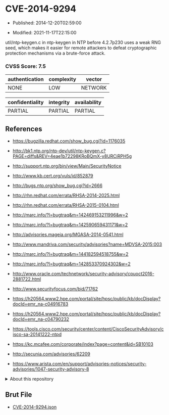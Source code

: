 # CVE-2014-9294

- Published: 2014-12-20T02:59:00

- Modified: 2021-11-17T22:15:00

util/ntp-keygen.c in ntp-keygen in NTP before 4.2.7p230 uses a weak RNG seed, which makes it easier for remote attackers to defeat cryptographic protection mechanisms via a brute-force attack.

### CVSS Score: **7.5**

| authentication | complexity | vector |
| --- | --- | --- |
| NONE | LOW | NETWORK |

| confidentiality | integrity | availability |
| --- | --- | --- |
| PARTIAL | PARTIAL | PARTIAL |

## References

* https://bugzilla.redhat.com/show_bug.cgi?id=1176035

* http://bk1.ntp.org/ntp-dev/util/ntp-keygen.c?PAGE=diffs&REV=4eae1b72298KRoBQmX-y8URCiRPH5g

* http://support.ntp.org/bin/view/Main/SecurityNotice

* http://www.kb.cert.org/vuls/id/852879

* http://bugs.ntp.org/show_bug.cgi?id=2666

* http://rhn.redhat.com/errata/RHSA-2014-2025.html

* http://rhn.redhat.com/errata/RHSA-2015-0104.html

* http://marc.info/?l=bugtraq&m=142469153211996&w=2

* http://marc.info/?l=bugtraq&m=142590659431171&w=2

* http://advisories.mageia.org/MGASA-2014-0541.html

* http://www.mandriva.com/security/advisories?name=MDVSA-2015:003

* http://marc.info/?l=bugtraq&m=144182594518755&w=2

* http://marc.info/?l=bugtraq&m=142853370924302&w=2

* http://www.oracle.com/technetwork/security-advisory/cpuoct2016-2881722.html

* http://www.securityfocus.com/bid/71762

* https://h20564.www2.hpe.com/portal/site/hpsc/public/kb/docDisplay?docId=emr_na-c04916783

* https://h20564.www2.hpe.com/portal/site/hpsc/public/kb/docDisplay?docId=emr_na-c04790232

* https://tools.cisco.com/security/center/content/CiscoSecurityAdvisory/cisco-sa-20141222-ntpd

* https://kc.mcafee.com/corporate/index?page=content&id=SB10103

* http://secunia.com/advisories/62209

* https://www.arista.com/en/support/advisories-notices/security-advisories/1047-security-advisory-8

<details>
<summary>About this repository</summary> 

  This repository is part of the project [Live Hack CVE](https://github.com/Live-Hack-CVE). Main website can be found [www.live-hack.org](https://www.live-hack.org) 
  
  Made by [Sn0wAlice](https://github.com/Sn0wAlice) for the people that care about security and need to have a feed of the latest CVEs. Hope you enjoy it, don't forget to star the repo and follow me on [Twitter](https://twitter.com/Sn0wAlice) and [Github](https://github.com/Sn0wAlice). And that is my [personnal website](https://www.alice-snow.me/)

  - [Home Page](https://github.com/Live-Hack-CVE)
  - [Framework](https://github.com/Live-Hack-CVE/cve-framework)
  - [CVE database](https://github.com/Live-Hack-CVE/full_database)
  - [Changelog](https://github.com/Live-Hack-CVE/Changelog)
</details>

## Brut File

* [CVE-2014-9294.json](https://raw.githubusercontent.com/Live-Hack-CVE/full_database/main/cves/2014/CVE-2014-9294.json)

